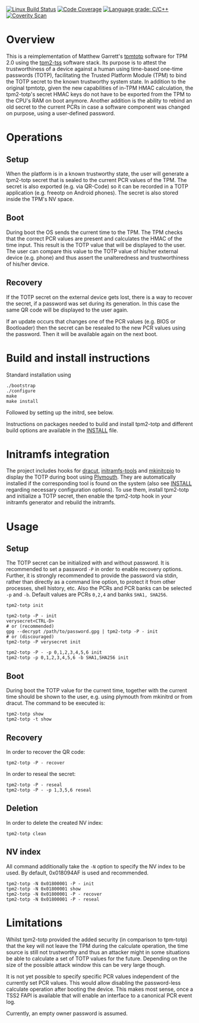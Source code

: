 [![Linux Build Status](https://github.com/tpm2-software/tpm2-totp/workflows/Linux%20Build%20Status/badge.svg)](https://github.com/tpm2-software/tpm2-totp/actions)
[![Code Coverage](https://codecov.io/gh/tpm2-software/tpm2-totp/branch/master/graph/badge.svg)](https://codecov.io/gh/tpm2-software/tpm2-totp)
[![Language grade: C/C++](https://img.shields.io/lgtm/grade/cpp/g/tpm2-software/tpm2-totp.svg?logo=lgtm&logoWidth=18)](https://lgtm.com/projects/g/tpm2-software/tpm2-totp/context:cpp)
[![Coverity Scan](https://scan.coverity.com/projects/22811/badge.svg)](https://scan.coverity.com/projects/tpm2-totp)

# Overview
This is a reimplementation of Matthew Garrett's
[tpmtotp](https://github.com/mjg59/tpmtotp) software for TPM 2.0 using the
[tpm2-tss](https://github.com/tpm2-software/tpm2-tss) software stack. Its
purpose is to attest the trustworthiness of a device against a human using
time-based one-time passwords (TOTP), facilitating the Trusted Platform Module
(TPM) to bind the TOTP secret to the known trustworthy system state. In
addition to the original tpmtotp, given the new capabilities of in-TPM HMAC
calculation, the tpm2-totp's secret HMAC keys do not have to be exported from
the TPM to the CPU's RAM on boot anymore. Another addition is the ability to
rebind an old secret to the current PCRs in case a software component was
changed on purpose, using a user-defined password.

# Operations
## Setup
When the platform is in a known trustworthy state, the user will generate a
tpm2-totp secret that is sealed to the current PCR values of the TPM. The
secret is also exported (e.g. via QR-Code) so it can be recorded in a TOTP
application (e.g. freeotp on Android phones). The secret is also stored inside
the TPM's NV space.

## Boot
During boot the OS sends the current time to the TPM. The TPM checks that the
correct PCR values are present and calculates the HMAC of the time input. This
result is the TOTP value that will be displayed to the user. The user can
compare this value to the TOTP value of his/her external device (e.g. phone) and
thus assert the unalteredness and trustworthiness of his/her device.

## Recovery
If the TOTP secret on the external device gets lost, there is a way to recover
the secret, if a password was set during its generation. In this case the same
QR code will be displayed to the user again.

If an update occurs that changes one of the PCR values (e.g. BIOS or Bootloader)
then the secret can be resealed to the new PCR values using the password. Then
it will be available again on the next boot.

# Build and install instructions
Standard installation using
```
./bootstrap
./configure
make
make install
```
Followed by setting up the initrd, see below.

Instructions on packages needed to build and install tpm2-totp and different
build options are available in the [INSTALL](INSTALL.md) file.

# Initramfs integration
The project includes hooks for [dracut](https://dracut.wiki.kernel.org/),
[initramfs-tools](https://wiki.debian.org/initramfs-tools) and
[mkinitcpio](https://wiki.archlinux.org/index.php/Mkinitcpio) to display
the TOTP during boot using [Plymouth](https://www.freedesktop.org/wiki/Software/Plymouth/).
They are automatically installed if the corresponding tool is found on the
system (also see [INSTALL](INSTALL.md) regarding necessary configuration
options). To use them, install tpm2-totp and initialize a TOTP secret, then enable
the tpm2-totp hook in your initramfs generator and rebuild the initramfs.

# Usage

## Setup
The TOTP secret can be initialized with and without password. It is recommended to
set a password `-P` in order to enable recovery options. Further, it is strongly
recommended to provide the password via stdin, rather than directly as a
command line option, to protect it from other processes, shell history, etc.
Also the PCRs and PCR banks can be selected `-p` and `-b`. Default values are
PCRs `0,2,4` and banks `SHA1, SHA256`.
```
tpm2-totp init

tpm2-totp -P - init
verysecret<CTRL-D>
# or (recommended)
gpg --decrypt /path/to/password.gpg | tpm2-totp -P - init
# or (discouraged)
tpm2-totp -P verysecret init

tpm2-totp -P - -p 0,1,2,3,4,5,6 init
tpm2-totp -p 0,1,2,3,4,5,6 -b SHA1,SHA256 init
```

## Boot
During boot the TOTP value for the current time, together with the current time
should be shown to the user, e.g. using plymouth from mkinitrd or from dracut.
The command to be executed is:
```
tpm2-totp show
tpm2-totp -t show
```

## Recovery
In order to recover the QR code:
```
tpm2-totp -P - recover
```
In order to reseal the secret:
```
tpm2-totp -P - reseal
tpm2-totp -P - -p 1,3,5,6 reseal
```

## Deletion
In order to delete the created NV index:
```
tpm2-totp clean
```

## NV index
All command additionally take the `-N` option to specify the NV index to be
used. By default, 0x018094AF is used and recommended.
```
tpm2-totp -N 0x01800001 -P - init
tpm2-totp -N 0x01800001 show
tpm2-totp -N 0x01800001 -P - recover
tpm2-totp -N 0x01800001 -P - reseal
```

# Limitations
Whilst tpm2-totp provided the added security (in comparison to tpm-totp) that
the key will not leave the TPM during the calculate operation, the time source
is still not trustworthy and thus an attacker might in some situations be able
to calculate a set of TOTP values for the future. Depending on the size of the
possible attack window this can be very large though.

It is not yet possible to specify specific PCR values independent of the
currently set PCR values. This would allow disabling the password-less calculate
operation after booting the device. This makes most sense, once a TSS2 FAPI
is available that will enable an interface to a canonical PCR event log.

Currently, an empty owner password is assumed.
